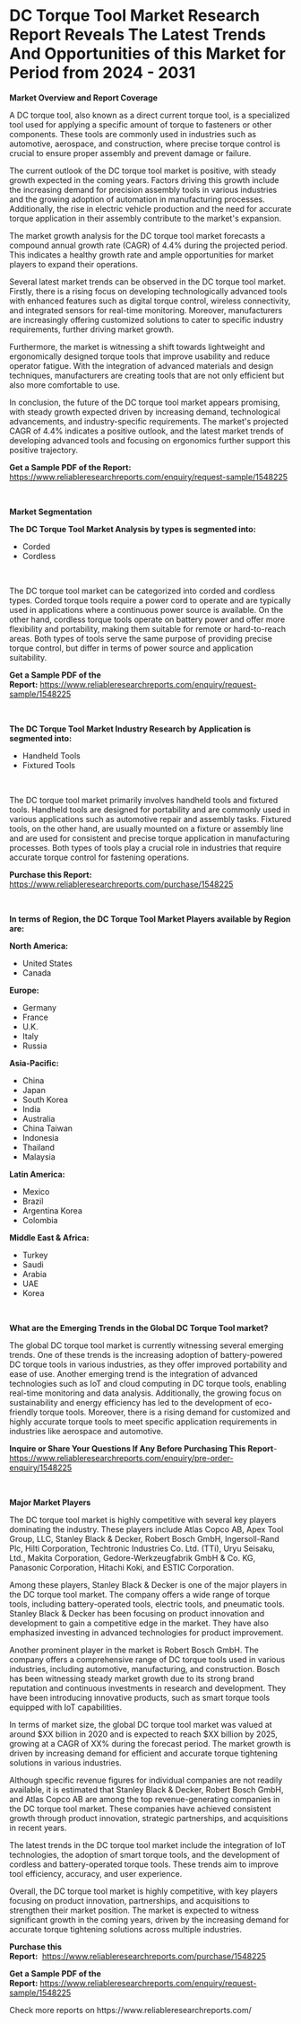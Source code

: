 <p><h1>DC Torque Tool Market Research Report Reveals The Latest Trends And Opportunities of this Market for Period from 2024 - 2031</h1></p><p><strong>Market Overview and Report Coverage</strong></p>
<p><p>A DC torque tool, also known as a direct current torque tool, is a specialized tool used for applying a specific amount of torque to fasteners or other components. These tools are commonly used in industries such as automotive, aerospace, and construction, where precise torque control is crucial to ensure proper assembly and prevent damage or failure.</p><p>The current outlook of the DC torque tool market is positive, with steady growth expected in the coming years. Factors driving this growth include the increasing demand for precision assembly tools in various industries and the growing adoption of automation in manufacturing processes. Additionally, the rise in electric vehicle production and the need for accurate torque application in their assembly contribute to the market's expansion.</p><p>The market growth analysis for the DC torque tool market forecasts a compound annual growth rate (CAGR) of 4.4% during the projected period. This indicates a healthy growth rate and ample opportunities for market players to expand their operations.</p><p>Several latest market trends can be observed in the DC torque tool market. Firstly, there is a rising focus on developing technologically advanced tools with enhanced features such as digital torque control, wireless connectivity, and integrated sensors for real-time monitoring. Moreover, manufacturers are increasingly offering customized solutions to cater to specific industry requirements, further driving market growth.</p><p>Furthermore, the market is witnessing a shift towards lightweight and ergonomically designed torque tools that improve usability and reduce operator fatigue. With the integration of advanced materials and design techniques, manufacturers are creating tools that are not only efficient but also more comfortable to use.</p><p>In conclusion, the future of the DC torque tool market appears promising, with steady growth expected driven by increasing demand, technological advancements, and industry-specific requirements. The market's projected CAGR of 4.4% indicates a positive outlook, and the latest market trends of developing advanced tools and focusing on ergonomics further support this positive trajectory.</p></p>
<p><strong>Get a Sample PDF of the Report:</strong> <a href="https://www.reliableresearchreports.com/enquiry/request-sample/1548225">https://www.reliableresearchreports.com/enquiry/request-sample/1548225</a></p>
<p>&nbsp;</p>
<p><strong>Market Segmentation</strong></p>
<p><strong>The DC Torque Tool Market Analysis by types is segmented into:</strong></p>
<p><ul><li>Corded</li><li>Cordless</li></ul></p>
<p>&nbsp;</p>
<p><p>The DC torque tool market can be categorized into corded and cordless types. Corded torque tools require a power cord to operate and are typically used in applications where a continuous power source is available. On the other hand, cordless torque tools operate on battery power and offer more flexibility and portability, making them suitable for remote or hard-to-reach areas. Both types of tools serve the same purpose of providing precise torque control, but differ in terms of power source and application suitability.</p></p>
<p><strong>Get a Sample PDF of the Report:</strong>&nbsp;<a href="https://www.reliableresearchreports.com/enquiry/request-sample/1548225">https://www.reliableresearchreports.com/enquiry/request-sample/1548225</a></p>
<p>&nbsp;</p>
<p><strong>The DC Torque Tool Market Industry Research by Application is segmented into:</strong></p>
<p><ul><li>Handheld Tools</li><li>Fixtured Tools</li></ul></p>
<p>&nbsp;</p>
<p><p>The DC torque tool market primarily involves handheld tools and fixtured tools. Handheld tools are designed for portability and are commonly used in various applications such as automotive repair and assembly tasks. Fixtured tools, on the other hand, are usually mounted on a fixture or assembly line and are used for consistent and precise torque application in manufacturing processes. Both types of tools play a crucial role in industries that require accurate torque control for fastening operations.</p></p>
<p><strong>Purchase this Report:</strong>&nbsp; <a href="https://www.reliableresearchreports.com/purchase/1548225">https://www.reliableresearchreports.com/purchase/1548225</a></p>
<p>&nbsp;</p>
<p><strong>In terms of Region, the DC Torque Tool Market Players available by Region are:</strong></p>
<p>
    <p> <strong> North America: </strong>
        <ul>
            <li>United States</li>
            <li>Canada</li>
        </ul>
        </p> 
    <p> <strong> Europe: </strong>
        <ul>
            <li>Germany</li>
            <li>France</li>
            <li>U.K.</li>
            <li>Italy</li>
            <li>Russia</li>
        </ul>
        </p> 
    <p> <strong> Asia-Pacific: </strong>
        <ul>
            <li>China</li>
            <li>Japan</li>
            <li>South Korea</li>
            <li>India</li>
            <li>Australia</li>
            <li>China Taiwan</li>
            <li>Indonesia</li>
            <li>Thailand</li>
            <li>Malaysia</li>
        </ul>
        </p> 
    <p> <strong> Latin America: </strong>
        <ul>
            <li>Mexico</li>
            <li>Brazil</li>
            <li>Argentina Korea</li>
            <li>Colombia</li>
        </ul>
        </p> 
    <p> <strong> Middle East & Africa: </strong>
        <ul>
            <li>Turkey</li>
            <li>Saudi</li>
            <li>Arabia</li>
            <li>UAE</li>
            <li>Korea</li>
        </ul>
    </p>
    </p>
<p>&nbsp;</p>
<p><strong>What are the Emerging Trends in the Global DC Torque Tool market?</strong></p>
<p><p>The global DC torque tool market is currently witnessing several emerging trends. One of these trends is the increasing adoption of battery-powered DC torque tools in various industries, as they offer improved portability and ease of use. Another emerging trend is the integration of advanced technologies such as IoT and cloud computing in DC torque tools, enabling real-time monitoring and data analysis. Additionally, the growing focus on sustainability and energy efficiency has led to the development of eco-friendly torque tools. Moreover, there is a rising demand for customized and highly accurate torque tools to meet specific application requirements in industries like aerospace and automotive.</p></p>
<p><strong>Inquire or Share Your Questions If Any Before Purchasing This Report</strong>- <a href="https://www.reliableresearchreports.com/enquiry/pre-order-enquiry/1548225">https://www.reliableresearchreports.com/enquiry/pre-order-enquiry/1548225</a></p>
<p>&nbsp;</p>
<p><strong>Major Market Players</strong></p>
<p><p>The DC torque tool market is highly competitive with several key players dominating the industry. These players include Atlas Copco AB, Apex Tool Group, LLC, Stanley Black & Decker, Robert Bosch GmbH, Ingersoll-Rand Plc, Hilti Corporation, Techtronic Industries Co. Ltd. (TTi), Uryu Seisaku, Ltd., Makita Corporation, Gedore-Werkzeugfabrik GmbH & Co. KG, Panasonic Corporation, Hitachi Koki, and ESTIC Corporation. </p><p>Among these players, Stanley Black & Decker is one of the major players in the DC torque tool market. The company offers a wide range of torque tools, including battery-operated tools, electric tools, and pneumatic tools. Stanley Black & Decker has been focusing on product innovation and development to gain a competitive edge in the market. They have also emphasized investing in advanced technologies for product improvement.</p><p>Another prominent player in the market is Robert Bosch GmbH. The company offers a comprehensive range of DC torque tools used in various industries, including automotive, manufacturing, and construction. Bosch has been witnessing steady market growth due to its strong brand reputation and continuous investments in research and development. They have been introducing innovative products, such as smart torque tools equipped with IoT capabilities.</p><p>In terms of market size, the global DC torque tool market was valued at around $XX billion in 2020 and is expected to reach $XX billion by 2025, growing at a CAGR of XX% during the forecast period. The market growth is driven by increasing demand for efficient and accurate torque tightening solutions in various industries.</p><p>Although specific revenue figures for individual companies are not readily available, it is estimated that Stanley Black & Decker, Robert Bosch GmbH, and Atlas Copco AB are among the top revenue-generating companies in the DC torque tool market. These companies have achieved consistent growth through product innovation, strategic partnerships, and acquisitions in recent years.</p><p>The latest trends in the DC torque tool market include the integration of IoT technologies, the adoption of smart torque tools, and the development of cordless and battery-operated torque tools. These trends aim to improve tool efficiency, accuracy, and user experience.</p><p>Overall, the DC torque tool market is highly competitive, with key players focusing on product innovation, partnerships, and acquisitions to strengthen their market position. The market is expected to witness significant growth in the coming years, driven by the increasing demand for accurate torque tightening solutions across multiple industries.</p></p>
<p><strong>Purchase this Report:</strong>&nbsp;&nbsp;<a href="https://www.reliableresearchreports.com/purchase/1548225">https://www.reliableresearchreports.com/purchase/1548225</a></p>
<p></p>
<p><strong>Get a Sample PDF of the Report:</strong>&nbsp;<a href="https://www.reliableresearchreports.com/enquiry/request-sample/1548225">https://www.reliableresearchreports.com/enquiry/request-sample/1548225</a></p>
<p>Check more reports on https://www.reliableresearchreports.com/</p>